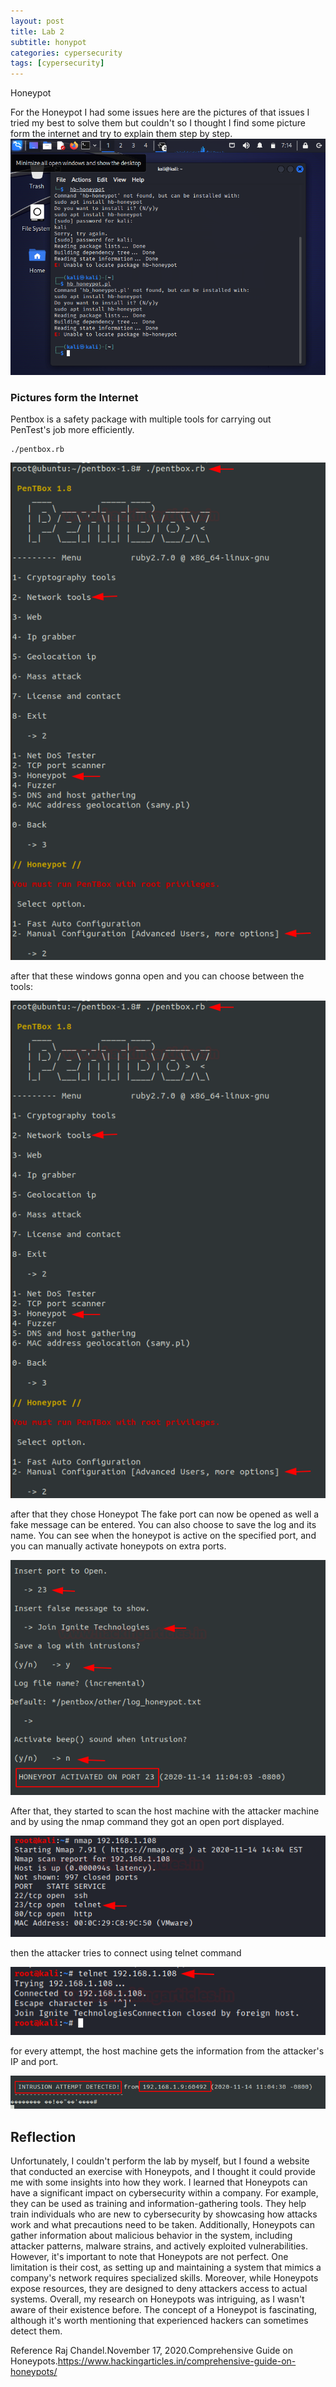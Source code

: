 ```yaml
---
layout: post
title: Lab 2
subtitle: honypot
categories: cypersecurity
tags: [cypersecurity]
---
```



Honeypot 

For the Honeypot I had some issues here are the pictures of that issues I tried my best to solve them but couldn't so I thought I find some picture form the internet and try to explain them step by step.
![datacamp certification](/assets/images/banners/lab2/virtualbox2.png) 


### Pictures form the Internet

Pentbox is a safety package with multiple tools for carrying out PenTest's job more efficiently.  

    ./pentbox.rb

![datacamp certification](/assets/images/banners/honypot/pent.png) 

after that these windows gonna open and you can choose between the tools:

![datacamp certification](/assets/images/banners/honypot/pent2.png) 

after that they chose Honeypot 
The fake port can now be opened as well a fake message can be entered. You can also choose to save the log and its name. You can see when the honeypot is active on the specified port, and you can manually activate honeypots on extra ports.

![datacamp certification](/assets/images/banners/honypot/port.png) 

After that, they started to scan the host machine with the attacker machine and by using the nmap command they got an open port displayed.

![datacamp certification](/assets/images/banners/honypot/a.png) 
 
 then the attacker tries to  connect  using telnet  command
 
![datacamp certification](/assets/images/banners/honypot/a2.png) 
 
 for every attempt, the host machine gets the information from the attacker's IP and port.
 
 ![datacamp certification](/assets/images/banners/honypot/a3.png) 

## Reflection 
  
Unfortunately, I couldn't perform the lab by myself, but I found a website that conducted an exercise with Honeypots, and I thought it could provide me with some insights into how they work.
I learned that Honeypots can have a significant impact on cybersecurity within a company. For example, they can be used as training and information-gathering tools. They help train individuals who are new to cybersecurity by showcasing how attacks work and what precautions need to be taken. Additionally, Honeypots can gather information about malicious behavior in the system, including attacker patterns, malware strains, and actively exploited vulnerabilities.
However, it's important to note that Honeypots are not perfect. One limitation is their cost, as setting up and maintaining a system that mimics a company's network requires specialized skills. Moreover, while Honeypots expose resources, they are designed to deny attackers access to actual systems.
Overall, my research on Honeypots was intriguing, as I wasn't aware of their existence before. The concept of a Honeypot is fascinating, although it's worth mentioning that experienced hackers can sometimes detect them.
 
Reference 
Raj Chandel.November 17, 2020.Comprehensive Guide on Honeypots.https://www.hackingarticles.in/comprehensive-guide-on-honeypots/
